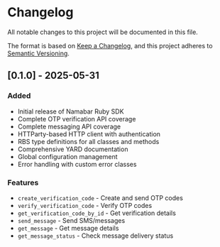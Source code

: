 # Changelog

All notable changes to this project will be documented in this file.

The format is based on [Keep a Changelog](https://keepachangelog.com/en/1.0.0/),
and this project adheres to [Semantic Versioning](https://semver.org/spec/v2.0.0.html).

## [0.1.0] - 2025-05-31

### Added

- Initial release of Namabar Ruby SDK
- Complete OTP verification API coverage
- Complete messaging API coverage  
- HTTParty-based HTTP client with authentication
- RBS type definitions for all classes and methods
- Comprehensive YARD documentation
- Global configuration management
- Error handling with custom error classes

### Features

- `create_verification_code` - Create and send OTP codes
- `verify_verification_code` - Verify OTP codes
- `get_verification_code_by_id` - Get verification details
- `send_message` - Send SMS/messages
- `get_message` - Get message details
- `get_message_status` - Check message delivery status
